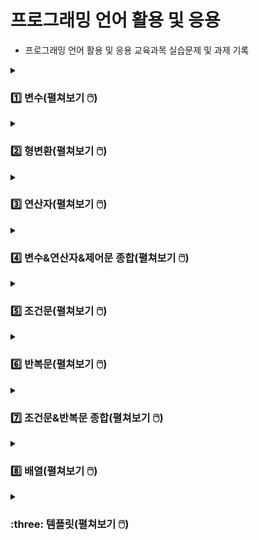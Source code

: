 # 프로그래밍 언어 활용 및 응용
- 프로그래밍 언어 활용 및 응용 교육과목 실습문제 및 과제 기록

<details>
<summary><h3>1️⃣ 변수(펼쳐보기 🖱️) </h3></summary>
<div markdown="1">
  
[→ 변수 소스코드로 이동](https://github.com/homin0203/Java_exam/blob/main/javaExam/src/com/kh/practice1/func)  
  
#### 문제1
Class Name : com.kh.practice1.func.VariablePractice1

실행 클래스 : com.kh.practice1.run.Run

이름, 성별, 나이, 키를 사용자에게 입력 받아 각각의 값을 변수에 담고 출력하세요.

#### 예시
이름을 입력하세요 : 아무개

성별을 입력하세요(남/여) : 남

나이를 입력하세요 : 20

키를 입력하세요(cm) : 180.5

키 180.5cm인 20살 남자 아무개님 반갑습니다^^

#### 내 코드 실행
![변수1번](https://user-images.githubusercontent.com/116356234/232367842-4ce5b993-6ea7-41ce-a0e0-5e9d92ccf407.png)

<hr>

#### 문제2
Class Name : com.kh.practice1.func.VariablePractice2

실행 클래스 : com.kh.practice1.run.Run

키보드로 정수 두 개를 입력 받아 두 수의 합, 차, 곱, 나누기한 몫을 출력하세요.

#### 예시
첫 번째 정수 : 23

두 번째 정수 : 7

<br>

더하기 결과 : 30

빼기 결과 : 16

곱하기 결과 : 161

나누기 몫 결과 : 3

#### 내 코드 실행
![변수2](https://user-images.githubusercontent.com/116356234/232367847-d40002ac-1173-400b-ae98-50710d524c90.png)

<hr>

#### 문제3
Class Name : com.kh.practice1.func.VariablePractice3

실행 클래스 : com.kh.practice1.run.Run

키보드로 가로, 세로 값을 값을 실수형으로 입력 받아 사각형의 면적과 둘레를 계산하여 출력하세요.

계산 공식 ) 면적 : 가로 * 세로, 둘레 : (가로 + 세로) * 2

#### 예시
가로 : 13.5

세로 : 41.7

<br>

면적 : 562.95

둘레 : 110.4

#### 내 코드 실행
![변수3](https://user-images.githubusercontent.com/116356234/232367850-70cf45a3-2a9c-4620-9e06-e954ab49cb07.png)
  
<hr>

#### 문제4
Class Name : com.kh.practice1.func.VariablePractice4

실행 클래스 : com.kh.practice1.run.Run

영어 문자열 값을 키보드로 입력 받아 문자에서 앞에서 세 개를 출력하세요.

#### 예시
문자열을 입력하세요 : apple

<br>

첫 번째 문자 : a

두 번째 문자 : p

세 번째 문자 : p

#### 내 코드 실행
![변수4](https://user-images.githubusercontent.com/116356234/232367851-bbf856ac-f4ed-4cf5-b483-afa75dde6cee.png)

</div>
</details>

<details>
<summary><h3>2️⃣ 형변환(펼쳐보기 🖱️) </h3></summary>
<div markdown="1">
  
[→ 형변환 소스코드로 이동](https://github.com/homin0203/Java_exam/blob/main/javaExam/src/com/kh/practice2/func)

#### 문제1
Class Name : com.kh.practice2.func.CastingPractice1
  
실행 클래스 : com.kh.practice2.run.Run

키보드로 문자 하나를 입력 받아 그 문자의 유니코드를 출력하세요.

#### 예시
문자 : A

A unicode : 65

#### 내 코드 실행
![형변환1](https://user-images.githubusercontent.com/116356234/232371311-26d22cdd-b54f-4f2b-9577-96adccb074bb.png)

<hr>

#### 문제2
Class Name : com.kh.practice2.func.CastingPractice2
  
실행 클래스 : com.kh.practice2.run.Run

실수형으로 국어, 영어, 수학 세 과목의 점수를 입력 받아 총점과 평균을 출력하세요.
  
이 때 총점과 평균은 정수형으로 처리하세요.

#### 예시
국어 : 90.0
  
영어 : 90.0
  
수학 : 90.0
  
<br>

총점 : 270
  
평균 : 90

#### 내 코드 실행
![형변환2](https://user-images.githubusercontent.com/116356234/232371314-53e01b6a-fe7c-4b76-b122-32940e7bcaaa.png)

<hr>

#### 문제3
Class Name : com.kh.practice2.func.CastingPractice3

실행 클래스 : com.kh.practice2.run.Run

선언 및 초기화된 5개의 변수를 가지고 알맞은 사칙연산(+, -, *, /)과 형변환을 이용하여 주석에 적힌 값과 같은 값이 나오도록 코드를 작성하세요.

#### 예시
![형변환3문제](https://user-images.githubusercontent.com/116356234/232371666-0647dacd-745c-44d8-ad70-a4ee7d1cda91.png)

#### 내 코드 실행
![형변환3](https://user-images.githubusercontent.com/116356234/232371319-e4c0cc14-9cb6-46ff-a7ca-875ce92fdb4c.png)

</div>
</details>

<details>
<summary><h3>3️⃣ 연산자(펼쳐보기 🖱️) </h3></summary>
<div markdown="1">
  
[→ 연산자 소스코드로 이동](https://github.com/homin0203/Java_exam/blob/main/javaExam/src/com/kh/practice/func/OperatorPractice.java)

#### 문제1
메소드 명 : public void practice1(){}
  
키보드로 입력 받은 하나의 정수가 양수이면 “양수다“, 양수가 아니면 “양수가 아니다“를 출력하세요.

#### 예시
정수 : -9
  
양수가 아니다

#### 내 코드 실행
![연산자1](https://user-images.githubusercontent.com/116356234/232373068-5c230146-b60c-4123-96c0-5d7caed564c9.png)

<hr>

#### 문제2
메소드 명 : public void practice2(){}
  
키보드로 입력 받은 하나의 정수가 양수이면 “양수다“, 양수가 아닌 경우 중에서 0이면 “0이다“, 0이 아니면 “음수다”를 출력하세요.

#### 예시
정수 : -9

음수다

#### 내 코드 실행
![연산자2](https://user-images.githubusercontent.com/116356234/232373066-c259f04c-bf50-4592-880c-865f0592bbe4.png)

<hr>

#### 문제3
메소드 명 : public void practice3(){}
  
키보드로 입력 받은 하나의 정수가 짝수이면 “짝수다“, 짝수가 아니면 “홀수다“를 출력하세요.

#### 예시
정수 : 5
  
홀수다

#### 내 코드 실행
![연산자3](https://user-images.githubusercontent.com/116356234/232373065-15c7585e-1883-4200-bb49-e8a542919c2b.png)
  
<hr>

#### 문제4
메소드 명 : public void practice4(){}
  
모든 사람이 사탕을 골고루 나눠가지려고 한다. 인원 수와 사탕 개수를 키보드로 입력 받고 1인당 동일하게 나눠가진 사탕 개수와 나눠주고 남은 사탕의 개수를 출력하세요.

#### 예시
인원 수 : 29
  
사탕 개수 : 100
  
1인당 사탕 개수 : 3
  
남는 사탕 개수 : 13

#### 내 코드 실행
![연산자4](https://user-images.githubusercontent.com/116356234/232373063-298ba1c1-04d1-4e2d-8a27-e0e50bc0f23b.png)
  
<hr>

#### 문제5
메소드 명 : public void practice5(){}
  
키보드로 입력 받은 값들을 변수에 기록하고 저장된 변수 값을 화면에 출력하여 확인하세요.
  
이 때 성별이 ‘M’이면 남학생, ‘M’이 아니면 여학생으로 출력 처리 하세요.

#### 예시
이름 : 박신우
  
학년(숫자만) : 3
  
반(숫자만) : 4
  
번호(숫자만) : 15
  
성별(M/F) : F
  
성적(소수점 아래 둘째자리까지) : 85.75
  
3학년 4반 15번 박신우 여학생의 성적은 85.75이다.

#### 내 코드 실행
![연산자5](https://user-images.githubusercontent.com/116356234/232373062-32a926f7-7920-4797-b323-ff28c23fe7a3.png)
  
<hr>

#### 문제6
메소드 명 : public void practice6(){}
  
나이를 키보드로 입력 받아 어린이(13세 이하)인지, 청소년(13세 초과 ~ 19세 이하)인지, 성인(19세 초과)인지 출력하세요.

#### 예시
나이 : 19
  
청소년

#### 내 코드 실행
![연산자6](https://user-images.githubusercontent.com/116356234/232373061-b19611e7-06d2-4304-bda4-f9b8080ca78c.png)
  
<hr>

#### 문제7
국어, 영어, 수학에 대한 점수를 키보드를 이용해 정수로 입력 받고, 세 과목에 대한 합계(국어+영어+수학)와 평균(합계/3.0)을 구하세요.
세 과목의 점수와 평균을 가지고 합격 여부를 처리하는데 세 과목 점수가 각각 40점 이상이면서 평균이 60점 이상일 때 합격, 아니라면 불합격을 출력하세요.

#### 예시
국어 : 60
  
영어 : 80
  
수학 : 40
  
  <br>
  
합계 : 180
  
평균 : 60.0
  
합격

#### 내 코드 실행
![연산자7](https://user-images.githubusercontent.com/116356234/232373059-7c7dfb46-099b-49aa-a774-afe903759a4a.png)
  
<hr>

#### 문제8
메소드 명 : public void practice8(){}
  
주민번호를 이용하여 남자인지 여자인지 구분하여 출력하세요.

#### 예시
주민번호를 입력하세요(- 포함) : 132456-2123456
  
여자
  
#### 내 코드 실행
![연산자8](https://user-images.githubusercontent.com/116356234/232373058-a890efcb-f2da-45ee-815f-3db67912b287.png)
  
<hr>

#### 문제9
메소드 명 : public void practice9(){}
  
키보드로 정수 두 개를 입력 받아 각각 변수(num1, num2)에 저장하세요.
  
그리고 또 다른 정수를 입력 받아 그 수가 num1 이하거나 num2 초과이면 true를 출력하고 아니면 false를 출력하세요.
  
(단, num1은 num2보다 작아야 함)

#### 예시
정수1 : 4
  
정수2 : 11
  
입력 : 13
  
  <br>

true

#### 내 코드 실행
![연산자9](https://user-images.githubusercontent.com/116356234/232373056-efe6429a-fc16-48d7-adad-15d2c357c1ba.png)
  
<hr>

#### 문제10
메소드 명 : public void practice10(){}
  
3개의 수를 키보드로 입력 받아 입력 받은 수가 모두 같으면 true, 아니면 false를 출력하세요.

#### 예시
입력1 : 5
  
입력2 : -8
  
입력3 : 5
  
  <br>

false

#### 내 코드 실행
![연산자10](https://user-images.githubusercontent.com/116356234/232373053-9b978914-3410-4cb4-bced-aaca30f28880.png)
  
<hr>

#### 문제11
메소드 명 : public void practice11(){}
  
A, B, C 사원의 연봉을 입력 받고 각 사원의 연봉과 인센티브를 포함한 연봉을 계산하여 출력하고
  
인센티브 포함 급여가 3000만원 이상이면 “3000 이상”, 미만이면 “3000 미만”을 출력하세요.
  
(A 사원의 인센티브는 0.4, B 사원의 인센티브는 없으며, C 사원의 인센티브는 0.15)

#### 예시
A사원의 연봉 : 2500
  
B사원의 연봉 : 2900
  
C사원의 연봉 : 2600
  
  <br>
  
A사원 연봉/연봉+a : 2500/3500.0
  
3000 이상
  
B사원 연봉/연봉+a : 2900/2900.0
  
3000 미만
  
C사원 연봉/연봉+a : 2600/2989.9999999999995
  
3000 미만

#### 내 코드 실행
![연산자11](https://user-images.githubusercontent.com/116356234/232373050-406def40-205e-425f-acd9-8a3d0184ae5f.png)
  
</div>
</details>

<details>
<summary><h3>4️⃣ 변수&연산자&제어문 종합(펼쳐보기 🖱️) </h3></summary>
<div markdown="1">
  
[→ 변수&연산자&제어문 종합 패키지로 이동](https://github.com/homin0203/Java_exam/tree/main/Homework1_Logic/src/com/kh/hw)

### 문제 안내
- 프로젝트 명 : Homework1_Logic
- 기능 실행 클래스 : com.kh.hw.run.Run
- 기능 제공 클래스 : package가 다름 (import 사용)
  - 메뉴 제공 클래스 : com.kh.hw.view.Menu
  - 기능 제공 클래스 : com.kh.hw.controller.Function
- Run에서 Menu 사용, Menu에서 Function 사용
- Run클래스에 main()를 구현하여 main()메소드에는 Menu클래스의 displayMenu()메소드 실행
  
#### 문제1
클래스 명 : com.kh.hw.view.Menu
  
메소드 명 : public void displayMenu(){}
  
1. displayMenu() 메소드에 메뉴 화면이 반복 출력되게 함
  
2. 메뉴 번호를 입력 받아 해당 번호의 기능이 실행되게 함
  
3. 메뉴 1~8번까지의 실행용 메소드는 Function클래스의 메소드 호출
  
4. 9번 입력 시 “종료합니다.” 출력 후 종료
  
5. 잘 못 입력 했을 시 “잘못 입력하셨습니다. 다시 입력해주세요.” 출력

#### 예시
![변수연산자제어문1예시](https://user-images.githubusercontent.com/116356234/232472293-371f57b6-e3f2-4240-9f59-d29b82d8aa0a.png)

#### 내 코드 실행
##### 코드
![변수연산자제어문9](https://user-images.githubusercontent.com/116356234/232474427-20579c12-d91f-4ea9-b61b-32f0d51471f2.png)
  
##### 결과1
![변수연산자제어문9-1](https://user-images.githubusercontent.com/116356234/232474421-4a7ba062-7f78-4c80-9eea-3564866c8db5.png)
  
##### 결과2
![변수연산자제어문9-2](https://user-images.githubusercontent.com/116356234/232474420-1d6925f0-b62d-4c3a-8c57-91d6ee63b3ff.png)
  
##### 결과2
![변수연산자제어문9-3](https://user-images.githubusercontent.com/116356234/232474415-5fd575f2-2b0c-42ce-a3fa-222a530e9834.png)

<hr>

#### 문제2
클래스 명 : com.kh.hw.controller.Function
  
메뉴에서 실행시킬 메소드들을 모두 작성

이후 나오는 모든 메소드들은 com.kh.hw.controller.Function 클래스 안에 있는 메소드들임

<hr>

#### 문제3
메소드 명 : public void calculator(){}
  
정수 두 개와 연산자 하나를 키보드로 입력 받아 두 정수는 int변수에, 연산문자는 char에 저장
  
연산문자가 +이면 두 정수의 합 계산, -이면 두 정수의 차 계산, x 또는 X이면 두 정수의 곱,
  
/이면 두 정수의 나누기 몫이나 나누는 수(두 번째 수)가 0이면 “0으로 나눌 수 없습니다.” 출력하고
  
결과 값은 0으로 처리

#### 예시
첫 번째 정수 : 5
  
두 번째 정수 : 0
  
연산자(+, -, x, /) : /
  
0으로 나눌 수 없습니다.
  
5 / 0 = 0

#### 내 코드 실행
##### 코드
![변수연산자제어문1](https://user-images.githubusercontent.com/116356234/232474458-6a1a386d-a8ed-442a-8ab1-76e2e866afd7.png)
  
##### 결과
![변수연산자제어문1-1](https://user-images.githubusercontent.com/116356234/232474460-fa5db191-8129-4404-ab4e-928b8183b5fe.png)
  
<hr>

#### 문제4
메소드 명 : public void totalCalculator(){}
  
키보드로 정수 두 개를 입력 받아 두 정수 중 작은 값을 시작 값으로 큰 값을 종료 값으로 사용
  
작은 값에서 큰 값까지 정수 합계를 구함

#### 예시
첫 번째 정수 : 3
  
두 번째 정수 : 1
  
1부터 3까지 정수들의 합 : 6

#### 내 코드 실행
![변수연산자제어문2](https://user-images.githubusercontent.com/116356234/232474454-31e00b5a-9d08-4089-a4f6-0dba4ada9a78.png)
  
<hr>

#### 문제5
메소드 명 : public void printProfile(){}
  
신상 정보들을 자료형에 맞춰 변수에 기록하고 변수에 기록된 값 출력

#### 예시
이름 : 박신우
  
나이 : 33
  
성별 : 여자
  
성격 : 소심
  
이름 : 박신우
  
나이 : 33
  
성별 : 여자
  
성격 : 소심

#### 내 코드 실행
![변수연산자제어문33](https://user-images.githubusercontent.com/116356234/232474452-15ba832b-f752-4152-b130-9141e0941e04.png)
  
<hr>

#### 문제6
메소드 명 : public void printScore(){}
  
키보드로 입력 받은 값들을 변수에 기록하여 변수 값을 화면에 출력
  
점수가 90점 이상이면 A학점, 80이상 90미만이면 B, 70이상 80미만이면 C,
  
60이상 70미만 D, 60미만 F학점을 매김
  
#### 예시
이름 : 박신우
  
학년 : 3
  
반 : 3
  
번 : 15
  
성별(M/F) : F
  
성적 : 89.75
  
3학년 3반 15번 여학생 박신우의 점수는 89.75이고 B학점입니다.

#### 내 코드 실행
![변수연산자제어문4](https://user-images.githubusercontent.com/116356234/232474449-c0d9c097-47e5-409d-aed9-25893e4216e5.png)
  
<hr>

#### 문제7
메소드 명 : public void printStarNumber(){}
  
정수를 하나 입력 받아 그 수가 양수일 때만 입력된 수를 줄 수로 적용하여 아래와 같이 출력
  
#### 예시1
정수 : 5 
  
1 
  
\*2
  
\**3
  
\***4
  
\****5
  
#### 예시2
정수 : -5
  
양수가 아닙니다.
  
#### 내 코드 실행
##### 코드
![변수연산자제어문5](https://user-images.githubusercontent.com/116356234/232474444-49084846-be8b-4bb3-b07b-5cc1efebf8dc.png)
  
##### 결과1
![변수연산자제어문5-1](https://user-images.githubusercontent.com/116356234/232474441-a7f8a37d-654d-4e9e-a159-abe59e0a8404.png)
  
##### 결과2
![변수연산자제어문5-2](https://user-images.githubusercontent.com/116356234/232474440-35ebd13e-98c0-41a7-90b3-33995c86f00c.png)
  
<hr>

#### 문제8
메소드 명 : public void sumRandom(){}
  
1부터 100 사이의 정수 중 임의의 정수를 하나 발생시켜 1부터 랜덤 수까지의 합계 출력
  
#### 예시
1부터 70까지의 합 : 2485
  
#### 내 코드 실행
![변수연산자제어문6](https://user-images.githubusercontent.com/116356234/232474438-75d2f81c-3a9d-49e1-944e-46a34b93707c.png)
  
<hr>

#### 문제9
메소드 명 : public void exceptGugu(){}
  
정수를 하나 입력 받아 그 수가 양수일 때만 그 수의 구구단 출력
  
단 곱하기 수가 입력 받은 단의 배수일 경우 출력 제외

#### 예시
정수 : 3
  
3 * 1 = 3
  
3 * 2 = 6
  
3 * 4 = 12
  
3 * 5 = 15
  
3 * 7 = 21
  
3 * 8 = 24

#### 내 코드 실행
![변수연산자제어문7](https://user-images.githubusercontent.com/116356234/232474435-5b905781-5efc-4b5e-a43b-889df3b287d9.png)

<hr>

#### 문제10
메소드 명 : public void diceGame(){}
  
두 개의 주사위가 만들어낼 수 있는 모든 경우의 수를 랜덤으로 정하고
  
랜덤으로 정해진 두 주사위 눈의 합이 입력된 수와 같은 경우 “맞췄습니다“ 출력,
  
입력 값과 다르면 “틀렸습니다“ 출력하여 맞출 때까지 반복
  
값을 맞추면 “계속 하시겠습니까? (y/n) : “가 출력되고
  
‘y’ 또는 ‘Y’ 입력 시 새로운 랜덤 수가 정해지고 처음부터 다시 시작, ‘n’ 또는 ‘N’ 입력 시 종료

#### 예시
주사위 두 개의 합을 맞춰보세요(1~12입력) : 5
  
정답입니다.
  
주사위의 합 : 5
  
계속 하시겠습니까?(y/n) : y
  
주사위 두 개의 합을 맞춰보세요(1~12입력) : 12
  
틀렸습니다.
  
주사위 두 개의 합을 맞춰보세요(1~12입력) : 8
  
틀렸습니다.
  
주사위 두 개의 합을 맞춰보세요(1~12입력) : 9
  
정답입니다.
  
주사위의 합 : 9
  
계속 하시겠습니까?(y/n) : n
  
종료합니다.

#### 내 코드 실행
##### 코드
![변수연산자제어문8](https://user-images.githubusercontent.com/116356234/232474432-794c4403-86b9-478e-b73b-4044e9a17eb6.png)

##### 결과
![변수연산자제어문8-1](https://user-images.githubusercontent.com/116356234/232474431-e0c39a2e-4651-4d14-91d1-a893f5c795f4.png)

![변수연산자제어문8-2](https://user-images.githubusercontent.com/116356234/232474429-aa3fb8ba-c674-48cd-a724-416a48e6e9e7.png)

</div>
</details>

<details>
<summary><h3>5️⃣ 조건문(펼쳐보기 🖱️) </h3></summary>
<div markdown="1">
  
[→ 조건문 1~10번 소스코드로 이동](https://github.com/homin0203/Java_exam/blob/main/javaExam/src/com/kh/practice/chap01/ControlPractice.java)
  
[→ 조건문 11번 소스코드로 이동](https://github.com/homin0203/Java_exam/blob/main/javaExam/src/com/kh/practice/chap01/hard/ControlPractice.java)
  
#### 문제1
메소드 명 : public void practice1(){}
  
아래 예시와 같이 메뉴를 출력하고 메뉴 번호를 누르면 “OO메뉴입니다“를, 종료 번호를 누르면 “프로그램이 종료됩니다.”를 출력하세요.

#### 예시
1. 입력
  
2. 수정
  
3. 조회
  
4. 삭제
  
7. 종료
  
메뉴 번호를 입력하세요 : 3
  
조회 메뉴입니다.

#### 내 코드 실행
![조건문1](https://user-images.githubusercontent.com/116356234/232375221-5c841e5f-e40a-42f9-bf31-1ce4ba28ba4c.png)

<hr>

#### 문제2
메소드 명 : public void practice2(){}
  
키보드로 정수를 입력 받은 정수가 양수이면서 짝수일 때만 “짝수다”를 출력하고
  
짝수가 아니면 “홀수다“를 출력하세요.
  
양수가 아니면 “양수만 입력해주세요.”를 출력하세요.

#### 예시
숫자를 한 개 입력하세요 : -8
양수만 입력해주세요.

#### 내 코드 실행
![조건문2](https://user-images.githubusercontent.com/116356234/232375220-b9de6ef3-74da-4a1d-8a0b-ae2e9d3e5715.png)

<hr>

#### 문제3
메소드 명 : public void practice3(){}
  
국어, 영어, 수학 세 과목의 점수를 키보드로 입력 받고 합계와 평균을 계산하고 합계와 평균을 이용하여 합격 / 불합격 처리하는 기능을 구현하세요.
  
(합격 조건 : 세 과목의 점수가 각각 40점 이상이면서 평균이 60점 이상일 경우)
  
합격 했을 경우 과목 별 점수와 합계, 평균, “축하합니다, 합격입니다!”를 출력하고 불합격인 경우에는 “불합격입니다.”를 출력하세요.

#### 예시1
국어점수 : 88
  
수학점수 : 50 
  
영어점수 : 40 
  
불합격입니다. 
  
#### 예시2
국어점수 : 88
  
수학점수 : 50
  
영어점수 : 45
  
국어 : 88
  
수학 : 50
  
영어 : 45
  
합계 : 183
  
평균 : 61.0
  
축하합니다, 합격입니다!

#### 내 코드 실행
![조건문3](https://user-images.githubusercontent.com/116356234/232375217-90cae58e-ec6d-4315-86a0-a8ad4a044d74.png)
  
<hr>

#### 문제4
메소드 명 : public void practice4(){}
  
수업 자료(7page)에서 if문으로 되어있는 봄, 여름, 가을, 겨울 예제를 switch문으로 바꿔서 출력하세요.

#### 예시1
1~12 사이의 정수 입력 : 8
  
8월은 여름입니다.
  
#### 예시1
1~12 사이의 정수 입력 : 99
  
99월은 잘못 입력된 달입니다.

#### 내 코드 실행
![조건문4](https://user-images.githubusercontent.com/116356234/232375215-5c5bc802-4184-4465-b740-457976b8d6ac.png)
  
<hr>

#### 문제5
메소드 명 : public void practice5(){}
  
아이디, 비밀번호를 정해두고 로그인 기능을 작성하세요.
  
로그인 성공 시 “로그인 성공”, 
  
아이디가 틀렸을 시 “아이디가 틀렸습니다.“,
  
비밀번호가 틀렸을 시 “비밀번호가 틀렸습니다.”를 출력하세요.

#### 예시1
아이디 : myId 
  
비밀번호 : myPassword12 
  
로그인 성공 
  
#### 예시2
아이디 : myId 
  
비밀번호 : myPassword
  
비밀번호가 틀렸습니다.
  
#### 예시3
아이디 : my
  
비밀번호 : myPassword12
  
아이디가 틀렸습니다.

#### 내 코드 실행
![조건문5](https://user-images.githubusercontent.com/116356234/232375212-a77ca4ec-e923-47b0-82c3-50a416743ab0.png)
  
<hr>

#### 문제6
메소드 명 : public void practice6(){}
  
사용자에게 관리자, 회원, 비회원 중 하나를 입력 받아 각 등급이 행할 수 있는 권한을 출력하세요.
  
단, 관리자는 회원관리, 게시글 관리, 게시글 작성, 게시글 조회, 댓글 작성이 가능하고
  
회원은 게시글 작성, 게시글 조회, 댓글 작성이 가능하고
  
비회원은 게시글 조회만 가능합니다.

#### 예시
권한을 확인하고자 하는 회원 등급 : 관리자
  
회원관리, 게시글 관리 게시글 작성, 댓글 작성 게시글 조회

#### 내 코드 실행
![조건문6](https://user-images.githubusercontent.com/116356234/232375211-e5898ac7-7ea7-4614-9485-c44fbc093f54.png)
  
<hr>

#### 문제7
메소드 명 : public void practice7(){}
  
키, 몸무게를 double로 입력 받고 BMI지수를 계산하여 계산 결과에 따라 저체중/정상체중/과체중/비만을 출력하세요.
  
BMI = 몸무게 / (키(m) * 키(m))
  
BMI가 18.5미만일 경우 저체중 / 18.5이상 23미만일 경우 정상체중
  
BMI가 23이상 25미만일 경우 과체중 / 25이상 30미만일 경우 비만
  
BMI가 30이상일 경우 고도 비만
  
#### 예시
키(m)를 입력해 주세요 : 1.65
  
몸무게(kg)를 입력해 주세요 : 58.4
  
BMI 지수 : 21.45087235996327
  
정상체중

#### 내 코드 실행
![조건문7](https://user-images.githubusercontent.com/116356234/232375208-322be6c8-1367-4d7a-bf4e-761940108aa1.png)
  
<hr>

#### 문제8
메소드 명 : public void practice8(){}
  
키보드로 두 개의 정수와 연산 기호를 입력 받아 연산 기호에 맞춰 연산 결과를 출력하세요.
  
(단, 두 개의 정수 모두 양수일 때만 작동하며 없는 연산 기호를 입력 했을 시 “잘못 입력하셨습니다. 프로그램을 종료합니다.” 출력)

#### 예시
피연산자1 입력 : 15
  
피연산자2 입력 : 4
  
연산자를 입력(+,-,*,/,%) : /
  
15 / 4 = 3.750000
  
#### 내 코드 실행
![조건문8](https://user-images.githubusercontent.com/116356234/232375206-c12fa5f6-5597-4182-8a4f-86e4c680cdbc.png)
  
<hr>

#### 문제9
메소드 명 : public void practice9(){}
  
중간고사, 기말고사, 과제점수, 출석회수를 입력하고 Pass 또는 Fail을 출력하세요.
  
평가 비율은 중간고사 20%, 기말고사 30%, 과제 30%, 출석 20%로 이루어져 있고
  
이 때, 출석 비율은 출석 회수의 총 강의 회수 20회 중에서 출석한 날만 따진 값으로 계산하세요.
  
70점 이상일 경우 Pass, 70점 미만이거나 전체 강의에 30% 이상 결석 시 Fail을 출력하세요.

#### 예시1
중간 고사 점수 : 80
  
기말 고사 점수 : 30
  
과제 점수 : 60
  
출석 회수 : 18
  
================= 결과 =================
  
중간 고사 점수(20) : 16.0
  
기말 고사 점수(30) : 9.0
  
과제 점수 (30) : 18.0
  
출석 점수 (20) : 18.0
  
총점 : 61.0
  
Fail [점수 미달]
  
#### 예시2
중간 고사 점수 : 80
  
기말 고사 점수 : 90
  
과제 점수 : 50
  
출석 회수 : 15
  
================= 결과 =================
  
중간 고사 점수(20) : 16.0
  
기말 고사 점수(30) : 27.0
  
과제 점수 (30) : 15.0
  
출석 점수 (20) : 15.0
  
총점 : 73.0
  
PASS
  
#### 예시3
중간 고사 점수 : 100
  
기말 고사 점수 : 80
  
과제 점수 : 40
  
출석 회수 : 10
  
================= 결과 =================
  
Fail [출석 회수 부족 (10/20)]

#### 내 코드 실행
##### 코드
![조건문9](https://user-images.githubusercontent.com/116356234/232375205-55a4a951-f814-4345-bf74-6499e2ced10f.png)
  
##### 결과1
  
<img src="https://user-images.githubusercontent.com/116356234/232375202-2877eaa0-59ed-4755-a7c2-3aa935a624e8.png" width="150">
  
##### 결과2
  
<img src="https://user-images.githubusercontent.com/116356234/232375199-3e0bdc3d-f45b-4005-a6b1-e4bbc512c7a3.png" width="150">
  
##### 결과3
  
<img src="https://user-images.githubusercontent.com/116356234/232375195-bc093bdc-5f67-440d-9248-a4045d1ef945.png" width="150">
  
<hr>

#### 문제10
메소드 명 : public void practice10(){}

앞에 구현한 실습문제를 선택하여 실행할 수 있는 메뉴화면을 구현하세요.

#### 예시
실행할 기능을 선택하세요.
  
1. 메뉴 출력
  
2. 짝수/홀수
  
3. 합격/불합격
  
4. 계절
  
5. 로그인
  
6. 권한 확인
  
7. BMI
  
8. 계산기
  
9. P/F
  
선택 : 4 (실습문제4 실행)

#### 내 코드 실행
#### 코드 
![조건문10](https://user-images.githubusercontent.com/116356234/232375193-2e85886d-cf7c-4d98-b999-fd2d15cd6aea.png)
  
##### 결과1
  
<img src="https://user-images.githubusercontent.com/116356234/232375192-36c3cf88-56ad-4e1d-a53e-88d0eee80d1a.png" width="150">
  
##### 결과2
  
<img src="https://user-images.githubusercontent.com/116356234/232375191-22d3e89f-df01-4f8a-a5e1-8755b3f6b78c.png" width="150">
  
##### 결과3
  
<img src="https://user-images.githubusercontent.com/116356234/232375189-118e59a9-9c34-4466-8fa1-b5ad8a561641.png" width="150">
  
<hr>

#### 문제11
메소드 명 : public void practice11(){}

정수를 이용해서 4자리 비밀번호를 만들려고 하는데
  
이 때 4자리 정수를 입력 받아 각 자리 수에 중복되는 값이 없을 경우 ‘생성 성공’, 

중복 값이 있으면 ‘중복 값 있음‘, 자리수가 안 맞으면 ‘자리 수 안 맞음‘ 출력
  
단, 제일 앞자리 수의 값은 1~9 사이 정수

#### 예시
비밀번호 입력(1000~9999) : 56555 
  
자리수 안맞음 
  
  <br>
  
비밀번호 입력(1000~9999) : 1234
  
성공
  
  <br>
  
비밀번호 입력(1000~9999) : 5685
  
실패

#### 내 코드 실행
![조건문11](https://user-images.githubusercontent.com/116356234/232388075-8e502767-d588-4a7f-9969-68904634ab30.png)
  
##### 결과2
![조건문11-2](https://user-images.githubusercontent.com/116356234/232388082-5b09305b-244b-45ab-9d37-901eb37e2d96.png)
  
##### 결과3
![조건문11-3](https://user-images.githubusercontent.com/116356234/232388085-b498cc91-6250-4f70-94fb-67a01b4daaac.png)
  
</div>
</details>

<details>
<summary><h3>6️⃣ 반복문(펼쳐보기 🖱️) </h3></summary>
<div markdown="1">
  
[→ 반복문 소스코드로 이동](https://github.com/homin0203/Java_exam/blob/main/javaExam/src/com/kh/practice/chap02/LoopPractice.java)

#### 문제1
사용자로부터 한 개의 값을 입력 받아 1부터 그 숫자까지의 숫자들을 모두 출력하세요.
  
단, 입력한 수는 1보다 크거나 같아야 합니다.
  
만일 1 미만의 숫자가 입력됐다면 “1 이상의 숫자를 입력해주세요“를 출력하세요.

#### 예시1
1이상의 숫자를 입력하세요 : 4
  
1 2 3 4
  
#### 예시2
1이상의 숫자를 입력하세요 : 0
  
1 이상의 숫자를 입력해주세요.

#### 내 코드 실행
![반복문1](https://user-images.githubusercontent.com/116356234/232383216-dfa7d2a8-17c2-4dc6-955a-bdcaf8ae4ed6.png)

<hr>

#### 문제2
위 문제와 모든 것이 동일하나, 1 미만의 숫자가 입력됐다면
  
“1 이상의 숫자를 입력해주세요”가 출력되면서 다시 사용자가 값을 입력하도록 하세요.

#### 예시
1이상의 숫자를 입력하세요 : 0
  
1 이상의 숫자를 입력해주세요.
  
1이상의 숫자를 입력하세요 : 8
  
1 2 3 4 5 6 7 8

#### 내 코드 실행
![반복문2](https://user-images.githubusercontent.com/116356234/232383215-8c02da5f-814e-4691-b850-5393ad19d941.png)

<hr>

#### 문제3
사용자로부터 한 개의 값을 입력 받아 1부터 그 숫자까지의 모든 숫자를 거꾸로 출력하세요.
  
단, 입력한 수는 1보다 크거나 같아야 합니다.

#### 예시
1이상의 숫자를 입력하세요 : 4
  
4 3 2 1

#### 내 코드 실행
![반복문3](https://user-images.githubusercontent.com/116356234/232383214-7a8d6265-4fde-4e23-8a72-1bdbcee2c5f3.png)
  
<hr>

#### 문제4
위 문제와 모든 것이 동일하나, 1 미만의 숫자가 입력됐다면
  
“1 이상의 숫자를 입력해주세요”가 출력되면서 다시 사용자가 값을 입력하도록 하세요.

#### 예시
1이상의 숫자를 입력하세요 : 0
  
1 이상의 숫자를 입력해주세요.
  
1이상의 숫자를 입력하세요 : 8
  
8 7 6 5 4 3 2 1

#### 내 코드 실행
![반복문4](https://user-images.githubusercontent.com/116356234/232383213-0089c1b4-0e01-45c7-8fdc-bf9cd9727888.png)
  
<hr>

#### 문제5
1부터 사용자에게 입력 받은 수까지의 정수들의 합을 출력하세요.

#### 예시
정수를 하나 입력하세요 : 8
  
1 + 2 + 3 + 4 + 5 + 6 + 7 + 8 = 36

#### 내 코드 실행
![반복문5](https://user-images.githubusercontent.com/116356234/232383211-3cfdcd0c-9c62-4219-96ea-2606307146f8.png)
  
<hr>

#### 문제6
사용자로부터 두 개의 값을 입력 받아 그 사이의 숫자를 모두 출력하세요.
  
만일 1 미만의 숫자가 입력됐다면 “1 이상의 숫자를 입력해주세요“를 출력하세요.

#### 예시1
첫 번째 숫자 : 8 
  
두 번째 숫자 : 4 
  
4 5 6 7 8 
  
#### 예시2
첫 번째 숫자 : 4 
  
두 번째 숫자 : 8 
  
4 5 6 7 8 
  
#### 예시3
첫 번째 숫자 : 9
  
두 번째 숫자 : 0
  
1 이상의 숫자를 입력해주세요.

#### 내 코드 실행
![반복문6](https://user-images.githubusercontent.com/116356234/232383210-5818f755-7854-4e6e-9950-f1ed2d630181.png)
  
<hr>

#### 문제7
위 문제와 모든 것이 동일하나, 1 미만의 숫자가 입력됐다면
  
“1 이상의 숫자를 입력해주세요”가 출력되면서 다시 사용자가 값을 입력하도록 하세요.
  
#### 예시
첫 번째 숫자 : 9
  
두 번째 숫자 : 0
  
1 이상의 숫자를 입력해주세요.
  
첫 번째 숫자 : 6
  
두 번째 숫자 : 2
  
2 3 4 5 6

#### 내 코드 실행
![반복문7](https://user-images.githubusercontent.com/116356234/232383208-1ed04ad5-7353-49c5-84f3-2dc8cd72108e.png)
  
<hr>

#### 문제8
사용자로부터 입력 받은 숫자의 단을 출력하세요.
  
#### 예시
숫자 : 4
  
===== 4단 =====
  
4 * 1 = 4
  
4 * 2 = 8
  
4 * 3 = 12
  
4 * 4 = 16
  
4 * 5 = 20
  
4 * 6 = 24
  
4 * 7 = 28
  
4 * 8 = 32
  
4 * 9 = 36
  
#### 내 코드 실행
![반복문8](https://user-images.githubusercontent.com/116356234/232383204-fc1ce964-871f-4b3f-8839-21dfb2de455b.png)
  
<hr>

#### 문제9
사용자로부터 입력 받은 숫자의 단부터 9단까지 출력하세요.
  
단, 9를 초과하는 숫자가 들어오면 “9 이하의 숫자만 입력해주세요”를 출력하세요.

#### 예시1
숫자 : 4
  
===== 4단 =====
  
===== 5단 =====
  
===== 6단 =====
  
===== 7단 =====
  
===== 8단 =====
  
===== 9단 =====
  
(해당 단의 내용들은 길이 상 생략)

#### 예시2
숫자 : 10
  
9 이하의 숫자만 입력해주세요.
  
#### 내 코드 실행
![반복문9](https://user-images.githubusercontent.com/116356234/232383202-15d15e3d-84ee-4a6c-b3cb-fcf8a7f729bc.png)
  
##### 결과2
![반복문9-1](https://user-images.githubusercontent.com/116356234/232383198-df2bb1a5-b3c9-462b-bfee-8b04f92a3f75.png)

<hr>

#### 문제10
위 문제와 모든 것이 동일하나, 9를 초과하는 숫자가 입력됐다면
  
“9 이하의 숫자를 입력해주세요”가 출력되면서 다시 사용자가 값을 입력하도록 하세요.

#### 예시
숫자 : 10
  
9 이하의 숫자만 입력해주세요.
  
숫자 : 8
  
===== 8단 =====
  
===== 9단 =====

#### 내 코드 실행
![반복문10](https://user-images.githubusercontent.com/116356234/232383194-9a769e9d-463e-47af-8886-3d59138b0b8b.png)
  
<hr>

#### 문제11
사용자로부터 시작 숫자와 공차를 입력 받아
  
일정한 값으로 숫자가 커지거나 작아지는 프로그램을 구현하세요.
  
단, 출력되는 숫자는 총 10개입니다.
  
* ‘공차’는 숫자들 사이에서 일정한 숫자의 차가 존재하는 것을 말한다.

#### 예시
시작 숫자 : 4
  
공차 : 3
  
4 7 10 13 16 19 22 25 28 31

#### 내 코드 실행
![반복문11](https://user-images.githubusercontent.com/116356234/232383193-23acd4fd-62d1-4dea-b3ae-5db20ebbc65f.png)
     
<hr>

#### 문제12
정수 두 개와 연산자를 입력 받고 입력된 연산자에 따라 알맞은 결과를 출력하세요.
  
단, 해당 프로그램은 연산자 입력에 “exit”라는 값이 들어올 때까지 무한 반복하며 exit가 들어오면 “프로그램을 종료합니다.”를 출력하고 종료합니다.
  
또한 연산자가 나누기이면서 두 번째 정수가 0으로 들어오면 “0으로 나눌 수 없습니다. 다시 입력해주세요.”를 출력하며,
  
없는 연산자가 들어올 시 “없는 연산자입니다. 다시 입력해주세요.”라고 출력하고 두 경우 모두 처음으로 돌아가 사용자가 다시 연산자부터 입력하도록 하세요.
  
#### 예시
연산자(+, -, *, /, %) : +
  
정수1 : 10
  
정수2 : 4
  
10 + 4 = 14

  <br>
  
연산자(+, -, *, /, %) : /
  
정수1 : 10
  
정수2 : 0
  
0으로 나눌 수 없습니다. 다시 입력해주세요.
  
  <br>
  
연산자(+, -, *, /, %) : ^ 
  
정수1 : 10 
  
정수2 : 4
  
없는 연산자입니다. 다시 입력해주세요.
  
<br>  
  
연산자(+, -, *, /, %) : exit
  
프로그램을 종료합니다.

#### 내 코드 실행
![반복문12](https://user-images.githubusercontent.com/116356234/232383191-8b842bce-86bd-4518-b2c0-88814351bde7.png)

##### 결과2
![반복문12-1](https://user-images.githubusercontent.com/116356234/232383190-245a30a3-ce8b-4887-bf72-a7ee6182f0f5.png)
     
<hr>

#### 문제13
다음과 같은 실행 예제를 구현하세요.

#### 예시
정수 입력 : 4
  
\*
  
\**
  
\***
  
\****
  
#### 내 코드 실행
![반복문13](https://user-images.githubusercontent.com/116356234/232383189-f418a03a-827e-4305-b1e6-ae1d5fdc4cb0.png)
     
<hr>

#### 문제14
다음과 같은 실행 예제를 구현하세요.

#### 예시
정수 입력 : 4
  
\****
  
\***
  
\**
  
\*
  
#### 내 코드 실행
![반복문14](https://user-images.githubusercontent.com/116356234/232383184-144670d0-407b-4e50-8f1a-f5bae654e074.png)
  
</div>
</details>

<details>
<summary><h3>7️⃣ 조건문&반복문 종합(펼쳐보기 🖱️) </h3></summary>
<div markdown="1">
  
[→ 조건문&반복문 종합 소스코드로 이동](https://github.com/homin0203/Java_exam/blob/main/javaExam/src/com/kh/practice/chap01/hard/CompExample.java)

#### 문제1
메소드 명 : public void practice1(){}
  
정수를 입력 받아 양수일 때만 1부터 입력 받은 수까지 홀수/짝수를 나눠서
  
홀수면 ‘박’, 짝수면 ‘수’를 출력하도록 하세요.
  
단, 입력 받은 수가 양수가 아니면 “양수가 아닙니다”를 출력하세요.

#### 예시1
정수 : 5 
  
박수박수박 
  
#### 예시2
정수 : 10 
  
박수박수박수박수박수
  
#### 예시3
정수 : 0
  
양수가 아닙니다.

#### 내 코드 실행
##### 코드
![조건문반복문1](https://user-images.githubusercontent.com/116356234/232469497-fd5546f5-42ab-4412-b7da-8ba0c2b77709.png)
  
##### 결과1
![조건문반복문1-1](https://user-images.githubusercontent.com/116356234/232469493-f1626bf7-d214-4c32-8417-6ec83a08a209.png)
  
##### 결과2
![조건문반복문1-2](https://user-images.githubusercontent.com/116356234/232469491-e3611a4f-4602-4a22-b0e7-317acdc3f6a5.png)

<hr>

#### 문제2
메소드 명 : public void practice2(){}
  
위 문제와 모든 것이 동일하나, 1 미만의 숫자가 입력됐다면 “양수가 아닙니다.”가 출력되면서 다시 사용자가 값을 입력하도록 하세요.

#### 예시
정수 : 0
  
양수가 아닙니다.

정수 : -3
  
양수가 아닙니다.
  
정수 : 6
  
박수박수박수

#### 내 코드 실행
![조건문반복문2](https://user-images.githubusercontent.com/116356234/232469488-8639522a-ddb3-4d53-92ae-a462233b41cc.png)

<hr>

#### 문제3
메소드 명 : public void practice3(){}
  
사용자로부터 문자열을 입력 받고 문자열에서 검색될 문자를 입력 받아 해당 문자열에 그 문자가 몇 개 있는지 개수를 출력하세요.

#### 예시
문자열 : banana
  
문자 : a
  
banana 안에 포함된 a 개수 : 3

#### 내 코드 실행
![조건문반복문3](https://user-images.githubusercontent.com/116356234/232469484-1ca73272-5767-4981-905b-b02fab7e1ca6.png)
  
<hr>

#### 문제4
메소드 명 : public void practice4(){}
  
위 문제와 모든 것이 동일하고, “더 하시겠습니까?”라고 추가로 물어보도록 하세요.
  
이 때, N이나 n이 나오면 프로그램을 끝내고 Y나 y면 계속 진행하도록 하되 Y, y, N, n이 아닌
  
다른 문자를 입력했을 경우 “잘못된 대답입니다. 다시 입력해주세요.”를 출력하고 더 하겠냐는 물음을 반복하세요.

#### 예시
문자열 : application 
  
문자 : a 
  
포함된 개수 : 2 
  
더 하시겠습니까? (y/n) : y 
  
문자열 : business 
  
문자 : s 
  
포함된 개수 : 3 
  
더 하시겠습니까? (y/n) : k
  
잘못된 대답입니다. 다시 입력해주세요.
  
더 하시겠습니까? (y/n) : Y
  
문자열 : ant
  
문자 : b
  
포함된 개수 : 0
  
더 하시겠습니까? (y/n) : N

#### 내 코드 실행
![조건문반복문4](https://user-images.githubusercontent.com/116356234/232469481-d9544429-b528-4088-833e-d2f58d1254e7.png)
  
<hr>

#### 문제5
메소드 명 : public void upDown(){}
  
1부터 100 사이의 정수 중 임의의 난수가 정해지고 사용자는 정해진 난수를 맞추는데 몇 번 만에 맞췄는지 출력하세요.

#### 예시
1~100 사이의 임의의 난수를 맞춰보세요 : 0
  
1~100 사이의 숫자를 입력해주세요.
  
1~100 사이의 임의의 난수를 맞춰보세요 : 101
  
1~100 사이의 숫자를 입력해주세요.
  
1~100 사이의 임의의 난수를 맞춰보세요 : 50
  
UP !
  
1~100 사이의 임의의 난수를 맞춰보세요 : 75
  
UP !
  
1~100 사이의 임의의 난수를 맞춰보세요 : 83
  
UP !

1~100 사이의 임의의 난수를 맞춰보세요 : 93
  
DOWN !
  
1~100 사이의 임의의 난수를 맞춰보세요 : 89
  
UP !
  
1~100 사이의 임의의 난수를 맞춰보세요 : 92
  
DOWN !
  
1~100 사이의 임의의 난수를 맞춰보세요 : 90
  
정답입니다 !!
  
7회만에 맞추셨습니다.

#### 내 코드 실행
![조건문반복문5](https://user-images.githubusercontent.com/116356234/232469479-1a3d27fb-fa7d-475f-870f-52199b2b83c3.png)
  
<hr>

#### 문제6
메소드 명 : public void rps(){}
  
사용자의 이름을 입력하고 컴퓨터와 가위바위보를 하세요. 컴퓨터가 가위인지 보인지 주먹인지는
  
랜덤한 수를 통해서 결정하도록 하고, 사용자에게는 직접 가위바위보를 받으세요.
  
사용자가 “exit”를 입력하기 전까지 가위바위보를 계속 진행하고 “exit”가 들어가면 반복을 멈추고
  
몇 번의 승부에서 몇 번 이기고 몇 번 비기고 몇 번 졌는지 출력하세요.

#### 예시
![조건문반복문6문제예시](https://user-images.githubusercontent.com/116356234/232469500-1cb436d2-feb0-4102-b59f-6f7c6a61bb83.png)

#### 내 코드 실행
##### 코드
![조건문반복문6](https://user-images.githubusercontent.com/116356234/232469476-1fed80bb-00b0-4216-a993-7103ab22e87f.png)
  
##### 결과
![조건문반복문6-1](https://user-images.githubusercontent.com/116356234/232469475-d21e977c-1ee2-40d7-9d45-97d8abffe460.png)

![조건문반복문6-2](https://user-images.githubusercontent.com/116356234/232469469-6e5e2678-bf1c-49e2-a180-bddfc237e6f7.png)
  
</div>
</details>

<details>
<summary><h3>8️⃣ 배열(펼쳐보기 🖱️) </h3></summary>
<div markdown="1">
  
[→ 배열 소스코드로 이동](https://github.com/homin0203/Java_exam/blob/main/javaExam/src/com/kh/practice/array/ArrayPractice.java)

- 기능 제공 클래스 : com.kh.practice.array.ArrayPractice
- 기능 실행 클래스 : com.kh.practice.run.Run
- 한 실습 기능 클래스에 여러 메소드를 넣어 실습 진행  
  
#### 문제1
메소드 명 : public void practice1(){}
  
길이가 10인 배열을 선언하고 1부터 10까지의 값을 반복문을 이용하여
  
순서대로 배열 인덱스에 넣은 후 그 값을 출력하세요.

#### 예시
1 2 3 4 5 6 7 8 9 10

#### 내 코드 실행
![배열1](https://user-images.githubusercontent.com/116356234/232477591-fc5cbc4b-76bd-460f-baa5-8473571eebe3.png)

<hr>

#### 문제2
메소드 명 : public void practice2(){}
  
길이가 10인 배열을 선언하고 1부터 10까지의 값을 반복문을 이용하여
  
역순으로 배열 인덱스에 넣은 후 그 값을 출력하세요.

#### 예시
10 9 8 7 6 5 4 3 2 1

#### 내 코드 실행
![배열2](https://user-images.githubusercontent.com/116356234/232477590-767e9990-b07d-4dc0-b4f0-a8c2885b82c1.png)

<hr>

#### 문제3
메소드 명 : public void practice3(){}
  
사용자에게 입력 받은 양의 정수만큼 배열 크기를 할당하고
  
1부터 입력 받은 값까지 배열에 초기화한 후 출력하세요.

#### 예시
양의 정수 : 5
  
1 2 3 4 5

#### 내 코드 실행
![배열3](https://user-images.githubusercontent.com/116356234/232477588-2df771de-8775-4335-b3ae-f8019e03673b.png)
  
<hr>

#### 문제4
메소드 명 : public void practice4(){}
  
길이가 5인 String배열을 선언하고 “사과”, “귤“, “포도“, “복숭아”, “참외“로 초기화 한 후
  
배열 인덱스를 활용해서 귤을 출력하세요.

#### 예시
귤

#### 내 코드 실행
![배열4](https://user-images.githubusercontent.com/116356234/232477586-05e0b9d1-745c-40ad-a2f2-68f5eee80cd1.png)
  
<hr>

#### 문제5
메소드 명 : public void practice5(){}
  
문자열을 입력 받아 문자 하나하나를 배열에 넣고 검색할 문자가 문자열에 몇 개 들어가 있는지
  
개수와 몇 번째 인덱스에 위치하는지 인덱스를 출력하세요.

#### 예시
문자열 : application
  
문자 : i
  
application에 i가 존재하는 위치(인덱스) : 4 8
  
i 개수 : 2

#### 내 코드 실행
![배열5](https://user-images.githubusercontent.com/116356234/232477584-54cf5d37-62a5-49a0-b5c5-017aa93a8c4d.png)
  
<hr>

#### 문제6
메소드 명 : public void practice6(){}
  
“월“ ~ “일”까지 초기화된 문자열 배열을 만들고 0부터 6까지 숫자를 입력 받아
  
입력한 숫자와 같은 인덱스에 있는 요일을 출력하고
  
범위에 없는 숫자를 입력 시 “잘못 입력하셨습니다“를 출력하세요.

#### 예시1
0 ~ 6 사이 숫자 입력 : 4 
  
금요일
  
#### 예시2
0 ~ 6 사이 숫자 입력 : 7
  
잘못 입력하셨습니다.

#### 내 코드 실행
![배열6](https://user-images.githubusercontent.com/116356234/232477582-921e873a-77ec-4078-987b-200ff1da7250.png)
  
<hr>

#### 문제7
메소드 명 : public void practice7(){}
  
사용자가 배열의 길이를 직접 입력하여 그 값만큼 정수형 배열을 선언 및 할당하고
  
배열의 크기만큼 사용자가 직접 값을 입력하여 각각의 인덱스에 값을 초기화 하세요.
  
그리고 배열 전체 값을 나열하고 각 인덱스에 저장된 값들의 합을 출력하세요.
  
#### 예시
정수 : 5
  
배열 0번째 인덱스에 넣을 값 : 4
  
배열 1번째 인덱스에 넣을 값 : -4
  
배열 2번째 인덱스에 넣을 값 : 3
  
배열 3번째 인덱스에 넣을 값 : -3
  
배열 4번째 인덱스에 넣을 값 : 2
  
4 -4 3 -3 2
  
총 합 : 2
  
#### 내 코드 실행
![배열7](https://user-images.githubusercontent.com/116356234/232477581-60a7a607-8362-490b-ae0b-3dbd74c54af3.png)
  
<hr>

#### 문제8
메소드 명 : public void practice8(){}
  
3이상인 홀수 자연수를 입력 받아 배열의 중간까지는 1부터 1씩 증가하여 오름차순으로 값을 넣고,
  
중간 이후부터 끝까지는 1씩 감소하여 내림차순으로 값을 넣어 출력하세요.
  
단, 입력한 정수가 홀수가 아니거나 3 미만일 경우 “다시 입력하세요”를 출력하고
  
다시 정수를 받도록 하세요.
  
#### 예시
정수 : 4
  
다시 입력하세요.
  
정수 : -6
  
다시 입력하세요.
  
정수 : 5
  
1, 2, 3, 2, 1
  
#### 내 코드 실행
![배열8](https://user-images.githubusercontent.com/116356234/232477578-1714356b-cbff-4401-a399-c43c4a7ac67f.png)
  
<hr>

#### 문제9
메소드 명 : public void practice9(){}
  
사용자가 입력한 값이 배열에 있는지 검색하여
  
있으면 “OOO 치킨 배달 가능“, 없으면 “OOO 치킨은 없는 메뉴입니다“를 출력하세요.
  
단, 치킨 메뉴가 들어가있는 배열은 본인 스스로 정하세요.

#### 예시1
치킨 이름을 입력하세요 : 양념
  
양념치킨 배달 가능

#### 예시2
치킨 이름을 입력하세요 : 불닭
  
불닭치킨은 없는 메뉴입니다.

#### 내 코드 실행
![배열9](https://user-images.githubusercontent.com/116356234/232477575-a6417eda-c489-4196-b25d-74bc84c434db.png)

<hr>

#### 문제10
메소드 명 : public void practice10(){}
  
주민등록번호 성별자리 이후부터 *로 가리고 출력하세요.
  
단, 원본 배열 값은 변경 없이 배열 복사본으로 변경하세요.

#### 예시
주민등록번호(-포함) : 123456-1234567
  
123456-1******

#### 내 코드 실행
![배열10](https://user-images.githubusercontent.com/116356234/232477572-b3ea4a01-e51d-4c2d-b387-698cae92eb3c.png)
  
<hr>

#### 문제11
메소드 명 : public void practice11(){}
  
10개의 값을 저장할 수 있는 정수형 배열을 선언 및 할당하고
  
1~10 사이의 난수를 발생시켜 배열에 초기화한 후 출력하세요.

#### 예시
9 7 6 2 5 10 7 2 9 6

#### 내 코드 실행
![배열11](https://user-images.githubusercontent.com/116356234/232477566-bb167d5c-7873-4269-8976-bf97e6d7b0fc.png)
  
  <hr>

#### 문제12
메소드 명 : public void practice12(){}
  
10개의 값을 저장할 수 있는 정수형 배열을 선언 및 할당하고
  
1~10 사이의 난수를 발생시켜 배열에 초기화 후
  
배열 전체 값과 그 값 중에서 최대값과 최소값을 출력하세요.

#### 예시
5 3 2 7 4 8 6 10 9 10
  
최대값 : 10
  
최소값 : 2

#### 내 코드 실행
![배열112](https://user-images.githubusercontent.com/116356234/232477563-3122c921-32b9-4cf0-bc9a-a6d877b7eace.png)
  
  <hr>

#### 문제13
메소드 명 : public void practice13(){}
  
10개의 값을 저장할 수 있는 정수형 배열을 선언 및 할당하고
  
1~10 사이의 난수를 발생시켜 중복된 값이 없게 배열에 초기화한 후 출력하세요.

#### 예시
4 1 3 6 9 5 8 10 7 2

#### 내 코드 실행
![배열13](https://user-images.githubusercontent.com/116356234/232477560-483e986f-629b-42fb-977c-6f224d943b9f.png)
  
  <hr>

#### 문제14
메소드 명 : public void practice14(){}
  
로또 번호 자동 생성기 프로그램을 작성하는데 중복 값 없이 오름차순으로 정렬하여 출력하세요.

#### 예시
3 4 15 17 28 40

#### 내 코드 실행
![배열14](https://user-images.githubusercontent.com/116356234/232477559-28f747b6-8e3d-4fa0-8a70-83282e15bc15.png)  
  
  <hr>

#### 문제15
메소드 명 : public void practice15(){}
  
문자열을 입력 받아 문자열에 어떤 문자가 들어갔는지 배열에 저장하고
  
문자의 개수와 함께 출력하세요.

#### 예시
문자열 : application
  
문자열에 있는 문자 : a, p, l, i, c, t, o, n
  
문자 개수 : 8

#### 내 코드 실행
![배열15](https://user-images.githubusercontent.com/116356234/232477558-3e6ba7ad-a734-440c-b254-9817f07833e9.png)
  
  <hr>

#### 문제16
메소드 명 : public void practice16(){}
  
사용자가 입력한 배열의 길이만큼의 문자열 배열을 선언 및 할당하고
  
배열의 인덱스에 넣을 값 역시 사용자가 입력하여 초기화 하세요.
  
단, 사용자에게 배열에 값을 더 넣을지 물어보고 몇 개를 더 입력할 건지,
  
늘린 곳에 어떤 데이터를 넣을 것인지 받으세요.
  
사용자가 더 이상 입력하지 않겠다고 하면 배열 전체 값을 출력하세요.

#### 예시
  
<img src="https://user-images.githubusercontent.com/116356234/232479776-713f1842-2d04-41a9-9d78-9e8d13b99573.png" width="470">
  
#### 내 코드 실행
##### 코드
![배열16](https://user-images.githubusercontent.com/116356234/232477553-481f0df0-be20-4a02-ae9c-29ad847f56e7.png)
  
##### 결과
![배열16-1](https://user-images.githubusercontent.com/116356234/232477549-1495e4f5-63b3-4ab6-8973-0b0113f74bbc.png)

</div>
</details>











<details>
<summary><h3>:three: 템플릿(펼쳐보기 🖱️) </h3></summary>
<div markdown="1">
  
[→ 연산자 소스코드로 이동]()

#### 문제1


#### 예시


#### 내 코드 실행


<hr>

#### 문제2


#### 예시


#### 내 코드 실행


<hr>

#### 문제3


#### 예시


#### 내 코드 실행

  
<hr>

#### 문제4


#### 예시


#### 내 코드 실행

  
<hr>

#### 문제5


#### 예시


#### 내 코드 실행

  
<hr>

#### 문제6


#### 예시


#### 내 코드 실행
  
<hr>

#### 문제7

#### 예시

#### 내 코드 실행
  
<hr>

#### 문제8

#### 예시
  
#### 내 코드 실행
  
<hr>

#### 문제9


#### 예시

#### 내 코드 실행

<hr>

#### 문제10


#### 예시


#### 내 코드 실행

  
<hr>

#### 문제11


#### 예시

#### 내 코드 실행
  
5️⃣6️⃣7️⃣8️⃣9️⃣🔟  
  
</div>
</details>
